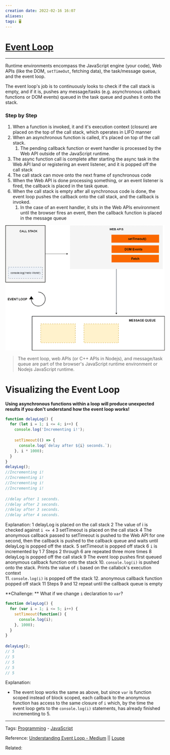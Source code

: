 ```yaml
---
creation date: 2022-02-16 16:07
aliases: 
tags: 🖥️
---
```


# [Event Loop](Event%20Loop.md)
---
Runtime environments encompass the JavaScript engine (your code), Web APIs (like the DOM, `setTimeOut`, fetching data), the task/message queue, and the event loop. 

The event loop's job is to continuously looks to check if the call stack is empty, and if it is, pushes any message/tasks (e.g. asynchronous callback functions or DOM events) queued in the task queue and pushes it onto the stack. 

### Step by Step
1. When a function is invoked, it and it's execution context (closure) are placed on the top of the call stack, which operates in LIFO manner
2. When an asynchronous function is called, it's placed on top of the call stack. 
	1. The pending callback function or event handler is processed by the Web API outside of the JavaScript runtime.
3. The async function call is complete after starting the async task in the Web API land or registering an event listener, and it is popped off the call stack
4. The call stack can move onto the next frame of synchronous code
5. When the Web API is done processing something, or an event listener is fired, the callback is placed in the task queue.
6. When the call stack is empty after all synchronous code is done, the event loop pushes the callback onto the call stack, and the callback is invoked. 
	1. In the case of an event handler, it sits in the Web APIs environment until the browser fires an event, then the callback function is placed in the message queue

![Pasted image 20220216165748.png](./images/Pasted%20image%2020220216165748.png)
>The event loop, web APIs (or C++ APIs in Nodejs), and message/task queue are part of the browser's JavaScript runtime environment or Nodejs JavaScript runtime.

# Visualizing the Event Loop

**Using asynchronous functions within a loop will produce unexpected results if you don't understand how the event loop works!**
```js
function delayLog() {
  for (let i = 1; i <= 4; i++) {
    console.log('Incrementing i!');

    setTimeout(() => {
      console.log(`delay after ${i} seconds.`);
    }, i * 1000);
  }
}
delayLog();
//Incrementing i!
//Incrementing i!
//Incrementing i!
//Incrementing i!

//delay after 1 seconds.
//delay after 2 seconds.
//delay after 3 seconds.
//delay after 4 seconds.
```
Explanation: 
1 delayLog is placed on the call stack
2 The value of i is checked against `i <= 4`
3 setTimeout is placed on the call stack
4 The anonymous callback passed to setTimeout is pushed to the Web API for one second, then the callback is pushed to the callback queue and waits until delayLog is popped off the stack. 
5 setTimeout is popped off stack
6 `i` is incremented by 1
7 Steps 2 through 6 are repeated three more times
8 delayLog is popped off the call stack
9 The event loop pushes first queued anonymous callback function onto the stack
	10. `console.log(i)` is pushed onto the stack. Prints the value of `i` based on the callabck's execution context  
	11. `console.log(i)` is popped off the stack
	12.  anonymous callback function popped off stack
11 Steps 9 and 12 repeat until the callback queue is empty

**Challenge: ** What if we change `i` declaration to `var`?
```js
function delayLog() {
  for (var i = 1; i <= 5; i++) {
    setTimeout(function() {
      console.log(i);
    }, 1000);
  }
} 

delayLog();
// 5
// 5
// 5
// 5
// 5
```
Explanation: 
- The event loop works the same as above, but since `var` is function scoped instead of block scoped, each callback to the anonymous function has access to the same closure of `i` which, by the time the event loop gets to the `console.log(i)` statements, has already finished incrementing to 5. 

---
Tags: [Programming](Programming.md) - [JavaScript](./JavaScript.md) 

Reference: [Understanding Event Loop - Medium](https://blog.bitsrc.io/understanding-asynchronous-javascript-the-event-loop-74cd408419ff) || [Loupe](http://latentflip.com/loupe/?code=ZnVuY3Rpb24gZGVsYXlMb2coKSB7CiAgZm9yIChsZXQgaSA9IDE7IGkgPD0gNTsgaSsrKSB7CiAgICBzZXRUaW1lb3V0KGZ1bmN0aW9uKCkgewogICAgICBjb25zb2xlLmxvZyhpKTsKICAgIH0sIDEwMDApOwogIH0KfSAKCmRlbGF5TG9nKCk7!!!PGJ1dHRvbj5DbGljayBtZSE8L2J1dHRvbj4%3D)

Related: 